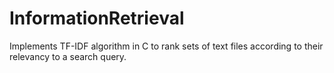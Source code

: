 # InformationRetrieval
Implements TF-IDF algorithm in C to rank sets of text files according to their relevancy to a search query.
